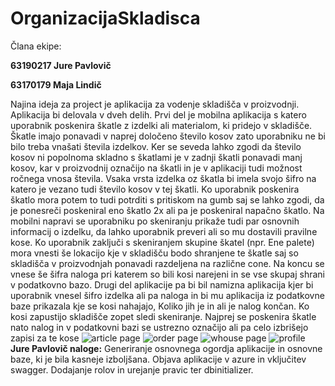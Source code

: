 # OrganizacijaSkladisca
Člana ekipe: 

**63190217 Jure Pavlovič** 

**63170179 Maja Lindič** 

Najina ideja za project je aplikacija za vodenje skladišča v proizvodnji. Aplikacija bi delovala v dveh delih. Prvi del je mobilna aplikacija s katero uporabnik poskenira škatle z izdelki ali materialom, ki pridejo v skladišče. Škatle imajo ponavadi v naprej določeno število kosov zato uporabniku ne bi bilo treba vnašati števila izdelkov. Ker se seveda lahko zgodi da število kosov ni popolnoma skladno s škatlami je v zadnji škatli ponavadi manj kosov, kar v proizvodnij označijo na škatli in je v aplikaciji tudi možnost ročnega vnosa števila. Vsaka vrsta izdelka oz škatla bi imela svojo šifro na katero je vezano tudi število kosov v tej škatli. Ko uporabnik poskenira škatlo mora potem to tudi potrditi s pritiskom na gumb saj se lahko zgodi, da je ponesreči poskeniral eno škatlo 2x ali pa je poskeniral napačno škatlo. Na mobilni napravi se uporabniku po skeniranju prikaže tudi par osnovnih informacij o izdelku, da lahko uporabnik preveri ali so mu dostavili pravilne kose. Ko uporabnik zaključi s skeniranjem skupine škatel (npr. Ene palete) mora vnesti še lokacijo kje v skladišču bodo shranjene te škatle saj so skladišča v proizvodnjah ponavadi razdeljena na različne cone. Na koncu se vnese še šifra naloga pri katerem so bili kosi narejeni in se vse skupaj shrani v podatkovno bazo. Drugi del aplikacije pa bi bil namizna aplikacija kjer bi uporabnik vnesel šifro izdelka ali pa naloga in bi mu aplikacija iz podatkovne baze prikazala kje se kosi nahajajo, Koliko jih je in ali je nalog končan. Ko kosi zapustijo skladišče zopet sledi skeniranje. Najprej se poskenira škatle nato nalog in v podatkovni bazi se ustrezno označijo ali pa celo izbrišejo zapisi za te kose
![article page](https://user-images.githubusercontent.com/56190152/211871488-dc7ba54e-f7df-45cb-8092-fb1e952c7f12.png)
![order page](https://user-images.githubusercontent.com/56190152/211871496-f16bbcdd-c7f9-46f9-8dd8-7978c4c07f68.png)
![whouse page](https://user-images.githubusercontent.com/56190152/211871505-28de32fc-598b-47d4-9dc9-f0d57144d09b.png)
![profile](https://user-images.githubusercontent.com/56190152/211871522-223ba7d1-e5b2-4a6b-a47d-e16632a9fa4a.png)
**Jure Pavlovič naloge:**
Generiranje osnovnega ogordja aplikacije in osnovne baze, ki je bila kasneje izboljšana. Objava aplikacije v azure in vključitev swagger. Dodajanje rolov in urejanje pravic ter dbinitializer.
